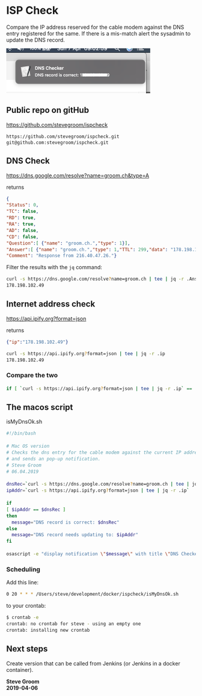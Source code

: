 # ISP Check

Compare the IP address reserved for the cable modem against the DNS entry registered for the same. If there is a mis-match alert the sysadmin to update the DNS record.

![Screenshot](screenshot.png)

## Public repo on gitHub

<https://github.com/stevegroom/ispcheck>

```text
https://github.com/stevegroom/ispcheck.git
git@github.com:stevegroom/ispcheck.git
```

## DNS Check

<https://dns.google.com/resolve?name=groom.ch&type=A>

returns

```json
{
"Status": 0,
"TC": false,
"RD": true,
"RA": true,
"AD": false,
"CD": false,
"Question":[ {"name": "groom.ch.","type": 1}],
"Answer":[ {"name": "groom.ch.","type": 1,"TTL": 299,"data": "178.198.102.49"}],
"Comment": "Response from 216.40.47.26."}
````

Filter the results with the ```jq``` command:

```bash
curl -s https://dns.google.com/resolve?name=groom.ch | tee | jq -r .Answer[0].data
178.198.102.49
```

## Internet address check

<https://api.ipify.org?format=json>

returns

```json
{"ip":"178.198.102.49"}
````

```bash
curl -s https://api.ipify.org?format=json | tee | jq -r .ip
178.198.102.49
```

### Compare the two

```bash
if [ `curl -s https://api.ipify.org?format=json | tee | jq -r .ip` ==  `curl -s https://dns.google.com/resolve?name=groom.ch | tee | jq -r .Answer[0].data` ] ;then echo "OK" ; fi
```

## The macos script

isMyDnsOk.sh

```bash
#!/bin/bash

# Mac OS version
# Checks the dns entry for the cable modem against the current IP address
# and sends an pop-up notification.
# Steve Groom
# 06.04.2019

dnsRec=`curl -s https://dns.google.com/resolve?name=groom.ch | tee | jq -r .Answer[0].data`
ipAddr=`curl -s https://api.ipify.org?format=json | tee | jq -r .ip`

if
[ $ipAddr == $dnsRec ]
then
  message="DNS record is correct: $dnsRec"
else
  message="DNS record needs updating to: $ipAddr"
fi

osascript -e "display notification \"$message\" with title \"DNS Checker\" "
```

### Scheduling

Add this line:

```bash
0 20 * * * /Users/steve/development/docker/ispcheck/isMyDnsOk.sh
```

to your crontab:

```bash
$ crontab -e
crontab: no crontab for steve - using an empty one
crontab: installing new crontab
```

## Next steps

Create version that can be called from Jenkins (or Jenkins in a docker container).

__Steve Groom__  
__2019-04-06__